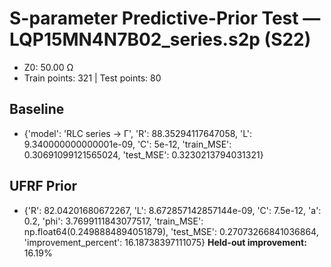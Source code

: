 # S-parameter Predictive-Prior Test — LQP15MN4N7B02_series.s2p (S22)
- Z0: 50.00 Ω
- Train points: 321  |  Test points: 80

## Baseline
- {'model': 'RLC series -> Γ', 'R': 88.35294117647058, 'L': 9.340000000000001e-09, 'C': 5e-12, 'train_MSE': 0.30691099121565024, 'test_MSE': 0.3230213794031321}

## UFRF Prior
- {'R': 82.04201680672267, 'L': 8.672857142857144e-09, 'C': 7.5e-12, 'a': 0.2, 'phi': 3.7699111843077517, 'train_MSE': np.float64(0.2498884894051879), 'test_MSE': 0.27073266841036864, 'improvement_percent': 16.18738397111075}
**Held-out improvement:** 16.19%